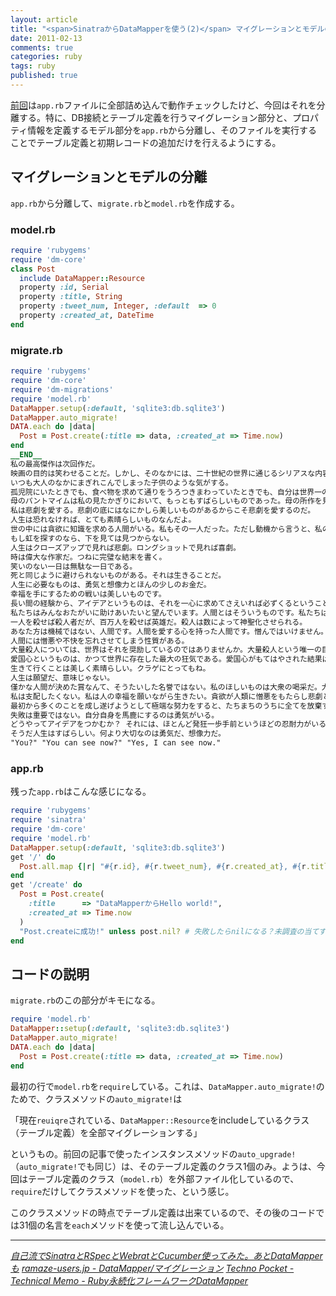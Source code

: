 ```yaml
---
layout: article
title: "<span>SinatraからDataMapperを使う(2)</span> マイグレーションとモデルの分離"
date: 2011-02-13
comments: true
categories: ruby
tags: ruby
published: true
---
```


[前回](/2011/02/12/ruby-sinatra-datamapper-1-orm-sqlite)は`app.rb`ファイルに全部詰め込んで動作チェックしたけど、今回はそれを分離する。特に、DB接続とテーブル定義を行うマイグレーション部分と、プロパティ情報を定義するモデル部分を`app.rb`から分離し、そのファイルを実行することでテーブル定義と初期レコードの追加だけを行えるようにする。

<!-- READMORE -->

## マイグレーションとモデルの分離

`app.rb`から分離して、`migrate.rb`と`model.rb`を作成する。


### model.rb

~~~ ruby
require 'rubygems'
require 'dm-core'
class Post
  include DataMapper::Resource
  property :id, Serial
  property :title, String
  property :tweet_num, Integer, :default  => 0
  property :created_at, DateTime
end
~~~

### migrate.rb

~~~ ruby
require 'rubygems'
require 'dm-core'
require 'dm-migrations'
require 'model.rb'
DataMapper.setup(:default, 'sqlite3:db.sqlite3')
DataMapper.auto_migrate!
DATA.each do |data|
  Post = Post.create(:title => data, :created_at => Time.now)
end
__END__
私の最高傑作は次回作だ。
映画の目的は笑わせることだ。しかし、そのなかには、二十世紀の世界に通じるシリアスな内容が含まれている。
いつも大人のなかにまぎれこんでしまった子供のような気がする。
孤児院にいたときでも、食べ物を求めて通りをうろつきまわっていたときでも、自分は世界一の俳優だと信じていた。自分自身にたいする揺るぎない自信に身をひたしている必要があった。それがなければ人生に押しつぶされていただろう。
母のパントマイムは私の見たかぎりにおいて、もっともすばらしいものであった。母の所作を見ているうちに、私は感情を手や顔で表現する技術ばかりでなく、人間というものを学びとることができた。
私は悲劇を愛する。悲劇の底にはなにかしら美しいものがあるからこそ悲劇を愛するのだ。
人生は恐れなければ、とても素晴らしいものなんだよ。
世の中には貪欲に知識を求める人間がいる。私もその一人だった。ただし動機から言うと、私のはそれほど純粋ではなかった。知識愛から求めたのではなく、ただ無知な人間にたいする世間の侮蔑から身を護るためにそうしたのだった。そんなわけで、暇さえあれば、古本屋漁りをしていた。
もし虹を探すのなら、下を見ては見つからない。
人生はクローズアップで見れば悲劇。ロングショットで見れば喜劇。
時は偉大な作家だ。つねに完璧な結末を書く。
笑いのない一日は無駄な一日である。
死と同じように避けられないものがある。それは生きることだ。
人生に必要なものは、勇気と想像力とほんの少しのお金だ。
幸福を手にするための戦いは美しいものです。
長い間の経験から、アイデアというものは、それを一心に求めてさえいれば必ずくるということを発見した。たえず求めているうちに、いわば心が想像力を刺激するような出来事を見張る一種の物見やぐらになってしまうのである。
私たちはみんなおたがいに助けあいたいと望んでいます。人間とはそういうものです。私たちは他人の不幸によってではなく、他人の幸福によって生きたいのです。
一人を殺せば殺人者だが、百万人を殺せば英雄だ。殺人は数によって神聖化させられる。
あなた方は機械ではない、人間です。人間を愛する心を持った人間です。憎んではいけません。愛を知らぬ人間、愛されたこともない人間だけが憎むのです。隷属のために戦ってはいけません。自由のために戦ってください。あなた方はこの人生をすばらしいものにする力を持っているのです。
人間には憎悪や不快を忘れさせてしまう性質がある。
大量殺人については、世界はそれを奨励しているのではありませんか。大量殺人という唯一の目的のために、破壊兵器を製造しているのではありませんか。
愛国心というものは、かつて世界に存在した最大の狂気である。愛国心がもてはやされた結果は、また新たな戦争である。
生きて行くことは美しく素晴らしい。クラゲにとってもね。
人生は願望だ、意味じゃない。
僅かな人間が決めた賞なんて、そうたいした名誉ではない。私のほしいものは大衆の喝采だ。大衆が私の仕事を賞賛してくれたならば、それで十分だ。
私は支配したくない。私は人の幸福を願いながら生きたい。貪欲が人類に憎悪をもたらし悲劇と流血をもたらした。思想だけがあって感情がなければ人間性は失われてしまう。
最初から多くのことを成し遂げようとして極端な努力をすると、たちまちのうちに全てを放棄することになる。
失敗は重要ではない。自分自身を馬鹿にするのは勇気がいる。
どうやってアイデアをつかむか？ それには、ほとんど発狂一歩手前というほどの忍耐力がいる。苦痛に耐え、長期間にわたって熱中できる能力を身につけねばならぬ。
そうだ人生はすばらしい。何より大切なのは勇気だ、想像力だ。
"You?" "You can see now?" "Yes, I can see now."
~~~


### app.rb

残った`app.rb`はこんな感じになる。

~~~ ruby
require 'rubygems'
require 'sinatra'
require 'dm-core'
require 'model.rb'
DataMapper.setup(:default, 'sqlite3:db.sqlite3')
get '/' do
  Post.all.map {|r| "#{r.id}, #{r.tweet_num}, #{r.created_at}, #{r.title} <br>" }
end
get '/create' do
  Post = Post.create(
    :title      => "DataMapperからHello world!",
    :created_at => Time.now
  )
  "Post.createに成功!" unless post.nil? # 失敗したらnilになる？未調査の当てずっぽう
end
~~~


## コードの説明

`migrate.rb`のこの部分がキモになる。

~~~ ruby
require 'model.rb'
DataMapper::setup(:default, 'sqlite3:db.sqlite3')
DataMapper.auto_migrate!
DATA.each do |data|
  Post = Post.create(:title => data, :created_at => Time.now)
end
~~~

最初の行で`model.rb`を`require`している。これは、`DataMapper.auto_migrate!`のためで、クラスメソッドの`auto_migrate!`は

「現在`reuiqre`されている、`DataMapper::Resource`をincludeしているクラス（テーブル定義）を全部マイグレーションする」

というもの。前回の記事で使ったインスタンスメソッドの`auto_upgrade!`（`auto_migrate!`でも同じ）は、そのテーブル定義のクラス1個のみ。ようは、今回はテーブル定義のクラス（`model.rb`）を外部ファイル化しているので、`require`だけしてクラスメソッドを使った、という感じ。

このクラスメソッドの時点でテーブル定義は出来ているので、その後のコードでは31個の名言を`each`メソッドを使って流し込んでいる。

* * *

<cite>[自己流でSinatraとRSpecとWebratとCucumber使ってみた。あとDataMapperも](http://d.hatena.ne.jp/mothprog/20090706/1246897103)</cite>
<cite>[ramaze-users.jp - DataMapper/マイグレーション](http://route477.net/ramaze/?DataMapper%2FMigration)</cite>
<cite>[Techno Pocket - Technical Memo - Ruby永続化フレームワークDataMapper](http://technopocket.sakura.ne.jp/tips/ruby_datamapper.html)</cite>
